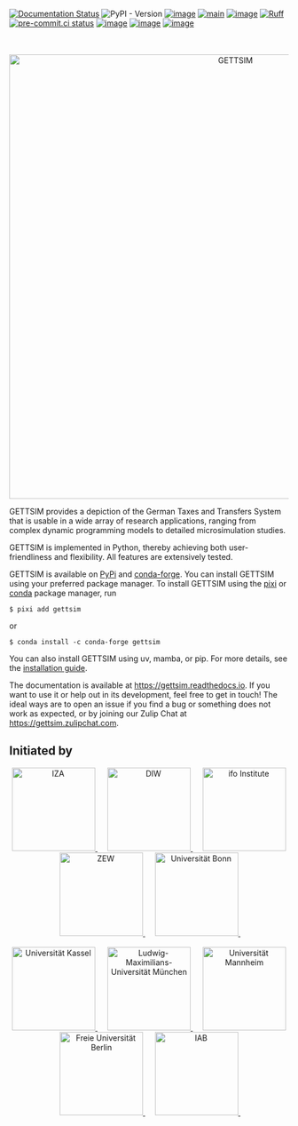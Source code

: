 [![Documentation Status](https://readthedocs.org/projects/gettsim/badge/?version=latest)](https://gettsim.readthedocs.io/latest)
![PyPI - Version](https://img.shields.io/pypi/v/gettsim)
[![image](https://img.shields.io/conda/pn/conda-forge/gettsim.svg)](https://anaconda.org/conda-forge/gettsim)
[![main](https://github.com/ttsim-dev/gettsim/actions/workflows/main.yaml/badge.svg)](https://github.com/ttsim-dev/gettsim/actions/workflows/main.yaml)
[![image](https://codecov.io/gh/ttsim-dev/gettsim/branch/main/graph/badge.svg)](https://codecov.io/gh/ttsim-dev/gettsim)
[![Ruff](https://img.shields.io/endpoint?url=https://raw.githubusercontent.com/astral-sh/ruff/main/assets/badge/v2.json)](https://github.com/astral-sh/ruff)
[![pre-commit.ci status](https://results.pre-commit.ci/badge/github/ttsim-dev/gettsim/main.svg)](https://results.pre-commit.ci/latest/github/ttsim-dev/gettsim/main)
[![image](https://img.shields.io/github/contributors/ttsim-dev/gettsim.svg)](https://github.com/ttsim-dev/gettsim/graphs/contributors)
[![image](https://img.shields.io/badge/License-GPLv3-blue.svg)](https://www.gnu.org/licenses/gpl-3.0)
[![image](https://img.shields.io/badge/zulip-join_chat-brightgreen.svg)](https://gettsim.zulipchat.com)

<p align="center">
   <br>
   <br>
   <a href="https://github.com/ttsim-dev/gettsim/">
      <img src="docs/_static/images/gettsim_logo_text.png" width="800" alt="GETTSIM">
   </a>
   <br>
</p>

GETTSIM provides a depiction of the German Taxes and Transfers System that is usable in
a wide array of research applications, ranging from complex dynamic programming models
to detailed microsimulation studies.

GETTSIM is implemented in Python, thereby achieving both user-friendliness and
flexibility. All features are extensively tested.

GETTSIM is available on [PyPi](https://pypi.org/project/gettsim/) and
[conda-forge](https://anaconda.org/conda-forge/gettsim). You can install GETTSIM using
your preferred package manager. To install GETTSIM using the
[pixi](https://pixi.sh/latest/) or
[conda](https://docs.conda.io/projects/conda/en/latest/user-guide/install/) package
manager, run

```shell-session
$ pixi add gettsim
```

or

```shell-session
$ conda install -c conda-forge gettsim
```

You can also install GETTSIM using uv, mamba, or pip. For more details, see the
[installation guide](https://gettsim.readthedocs.io/en/latest/installation.html).

The documentation is available at <https://gettsim.readthedocs.io>. If you want to use
it or help out in its development, feel free to get in touch! The ideal ways are to open
an issue if you find a bug or something does not work as expected, or by joining our
Zulip Chat at <https://gettsim.zulipchat.com>.

## Initiated by

<p align="center">
   <a href="https://www.iza.org">
      <img src="docs/_static/images/iza_logo.jpg" width="150" alt="IZA">
   </a>
   &emsp;

<a href="https://www.diw.de/">
      <img src="docs/_static/images/diw_logo.jpg" width="150" alt="DIW">
   </a>
   &emsp;

<a href="https://www.ifo.de/">
      <img src="docs/_static/images/ifo_logo.png" width="150" alt="ifo Institute">
   </a>
   &emsp;

<a href="https://www.zew.de/">
      <img src="docs/_static/images/zew_logo.png" width="150" alt="ZEW">
   </a>
   &emsp;

<a href="https://www.uni-bonn.de">
      <img src="docs/_static/images/uni_bonn_logo.png" width="150"
      alt="Universität Bonn">
   </a>
   &emsp;

<br>
   <br>

<a href="https://www.uni-kassel.de">
      <img src="docs/_static/images/uni_kassel_logo.png" width="150"
      alt="Universität Kassel">
   </a>
   &emsp;

<a href="https://www.uni-muenchen.de">
      <img src="docs/_static/images/lmu_logo.svg" width="150"
      alt="Ludwig-Maximilians-Universität München">
   </a>
   &emsp;

<a href="https://www.uni-mannheim.de">
      <img src="docs/_static/images/uni_mannheim_logo.png" width="150"
      alt="Universität Mannheim">
   </a>
   &emsp;

<a href="https://www.fu-berlin.de">
      <img src="docs/_static/images/fu_berlin_logo.svg" width="150"
      alt="Freie Universität Berlin">
   </a>
   &emsp;

<a href="https://www.iab.de/">
      <img src="docs/_static/images/iab_logo.png" width="150" alt="IAB">
   </a>
   &emsp;

</p>
